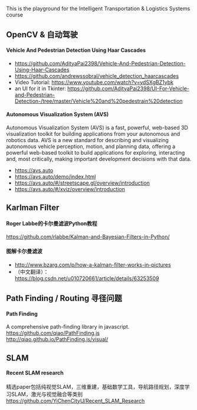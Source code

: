 This is the playground for the Intelligent Transportation &amp; Logistics Systems course

## OpenCV & 自动驾驶
#### Vehicle And Pedestrian Detection Using Haar Cascades
* https://github.com/AdityaPai2398/Vehicle-And-Pedestrian-Detection-Using-Haar-Cascades
* https://github.com/andrewssobral/vehicle_detection_haarcascades
* Video Tutorial: https://www.youtube.com/watch?v=ydSXgBZ1ybk
* an UI for it in Tkinter: https://github.com/AdityaPai2398/UI-For-Vehicle-and-Pedestrian-Detection-/tree/master/Vehicle%20and%20pedestrain%20detection

#### Autonomous Visualization System (AVS)
Autonomous Visualization System (AVS) is a fast, powerful, web-based 3D visualization toolkit for building applications from your autonomous and robotics data. AVS is a new standard for describing and visualizing autonomous vehicle perception, motion, and planning data, offering a powerful web-based toolkit to build applications for exploring, interacting and, most critically, making important development decisions with that data.
* https://avs.auto
* https://avs.auto/demo/index.html
* https://avs.auto/#/streetscape.gl/overview/introduction
* https://avs.auto/#/xviz/overview/introduction

## Karlman Filter

#### Roger Labbe的卡尔曼滤波Python教程
https://github.com/rlabbe/Kalman-and-Bayesian-Filters-in-Python/

#### 图解卡尔曼滤波
* http://www.bzarg.com/p/how-a-kalman-filter-works-in-pictures
* （中文翻译）：https://blog.csdn.net/u010720661/article/details/63253509

## Path Finding / Routing 寻径问题

#### Path Finding
A comprehensive path-finding library in javascript.
https://github.com/qiao/PathFinding.js
http://qiao.github.io/PathFinding.js/visual/


## SLAM

#### Recent SLAM research
精选paper包括纯视觉SLAM，三维重建，基础数学工具，导航路径规划，深度学习SLAM，激光与视觉融合等类别
https://github.com/YiChenCityU/Recent_SLAM_Research
